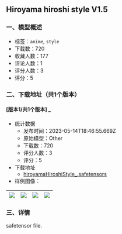 ## Hiroyama hiroshi style V1.5
### 一、模型概述

- 标签：`anime`, `style`
- 下载数：720
- 收藏人数：177
- 评论人数：1
- 评分人数：3
- 评分：5

### 二、下载地址（共1个版本）

#### [版本1/共1个版本] _

- 统计数据
  - 发布时间：2023-05-14T18:46:55.669Z
  - 原始模型：Other
  - 下载数：720
  - 评分人数：3
  - 评分：5
- 下载地址
  - [hiroyamaHiroshiStyle_.safetensors](https://civitai.com/api/download/models/70758)
- 样例图像：

| <img src="https://image.civitai.com/xG1nkqKTMzGDvpLrqFT7WA/7cc251da-c533-4b2e-b628-71b9704034a7/width=450/790455.jpeg" /> | <img src="https://image.civitai.com/xG1nkqKTMzGDvpLrqFT7WA/121d2c62-2384-4fca-ab2d-81b9f9cfe931/width=450/790453.jpeg" /> | <img src="https://image.civitai.com/xG1nkqKTMzGDvpLrqFT7WA/e276610c-ce5b-450e-aa49-019f5f621a65/width=450/790454.jpeg" /> | <img src="https://image.civitai.com/xG1nkqKTMzGDvpLrqFT7WA/b1406162-4f18-4dcf-b28d-761b035a588d/width=450/790456.jpeg" /> |
| ---- | ---- | ---- | ---- |


### 三、详情
<p>safetensor file.</p>